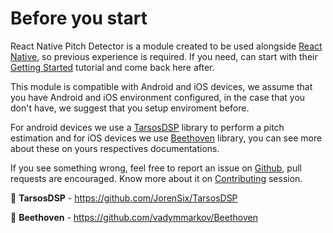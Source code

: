 # Before you start

React Native Pitch Detector is a module created to be used alongside [React Native](https://github.com/facebook/react-native), so previous experience is required. If you need, can start with their [Getting Started](https://reactnative.dev/docs/getting-started) tutorial and come back here after.

This module is compatible with Android and iOS devices, we assume that you have Android and iOS environment configured, in the case that you don't have, we suggest that you setup enviroment before.

For android devices we use a [TarsosDSP](https://github.com/JorenSix/TarsosDSP) library to perform a pitch estimation and for iOS devices we use [Beethoven](https://github.com/vadymmarkov/Beethoven) library, you can see more about these on yours respectives documentations.

If you see something wrong, feel free to report an issue on [Github](https://github.com/1fabiopereira/react-native-pitch-detector), pull requests are encouraged. Know more about it on [Contributing](https://1fabiopereira.github.io/react-native-pitch-detector/docs/contributing) session.

:open_book: **TarsosDSP** - https://github.com/JorenSix/TarsosDSP

:open_book: **Beethoven** - https://github.com/vadymmarkov/Beethoven

